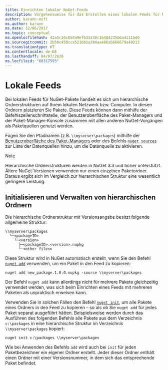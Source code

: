 ```yaml
---
title: Einrichten lokaler NuGet-Feeds
description: Vorgehensweise für das Erstellen eines lokalen Feeds für NuGet-Pakete mithilfe von Ordnern Ihres lokalen Netzwerks
author: karann-msft
ms.author: karann
ms.date: 12/06/2017
ms.topic: conceptual
ms.openlocfilehash: 42a5c30c058a9efb35338c1b484235b6ad111bd0
ms.sourcegitcommit: 2b50c450cca521681a384aa466ab666679a40213
ms.translationtype: HT
ms.contentlocale: de-DE
ms.lasthandoff: 04/07/2020
ms.locfileid: "68317593"
---
```

# <a name="local-feeds"></a>Lokale Feeds

Bei lokalen Feeds für NuGet-Pakete handelt es sich um hierarchische Ordnerstrukturen auf Ihrem lokalen Netzwerk bzw. Computer. In diesen Ordnern platzieren Sie Pakete. Diese Feeds können dann mithilfe der Befehlszeilenschnittstelle, der Benutzeroberfläche des Paket-Managers und der Paket-Manager-Konsole zusammen mit allen anderen NuGet-Vorgängen als Paketquellen genutzt werden.

Fügen Sie den Pfadnamen (z.B. `\\myserver\packages`) mithilfe der [Benutzeroberfläche des Paket-Managers](../consume-packages/install-use-packages-visual-studio.md#package-sources) oder des Befehls [`nuget sources`](../reference/cli-reference/cli-ref-sources.md) zur Liste der Datenquellen hinzu, um die Datenquelle zu aktivieren.

> [!Note]
> Hierarchische Ordnerstrukturen werden in NuGet 3.3 und höher unterstützt. Ältere NuGet-Versionen verwenden nur einen einzelnen Paketordner. Daraus ergibt sich im Vergleich zur hierarchischen Struktur eine wesentlich geringere Leistung.

## <a name="initializing-and-maintaining-hierarchical-folders"></a>Initialisieren und Verwalten von hierarchischen Ordnern

Die hierarchische Ordnerstruktur mit Versionsangabe besitzt folgende allgemeine Struktur:

    \\myserver\packages
      └─<packageID>
        └─<version>
          ├─<packageID>.<version>.nupkg
          └─<other files>

Diese Struktur wird in NuGet automatisch erstellt, wenn Sie den Befehl [`nuget add`](../reference/cli-reference/cli-ref-add.md) verwenden, um ein Paket in den Feed zu kopieren:

```cli
nuget add new_package.1.0.0.nupkg -source \\myserver\packages
```

Der Befehl `nuget add` kann allerdings nicht für mehrere Pakete gleichzeitig verwendet werden, was sich beim Einrichten eines Feeds mit mehreren Paketen als unpraktisch erweisen kann.

Verwenden Sie in solchen Fällen den Befehl [`nuget init`](../reference/cli-reference/cli-ref-init.md), um alle Pakete eines Ordners in den Feed zu kopieren – so als ob Sie `nuget add` für jedes Paket separat ausgeführt hätten. Beispielsweise werden durch das Ausführen des folgenden Befehls alle Pakete aus dem Verzeichnis `c:\packages` in eine hierarchische Struktur im Verzeichnis `\\myserver\packages` kopiert:

```cli
nuget init c:\packages \\myserver\packages
```

Wie bei Anwenden des Befehls `add` wird auch bei `init` für jeden Paketbezeichner ein eigener Ordner erstellt. Jeder dieser Ordner enthält einen Ordner mit einer Versionsnummer, in dem sich das entsprechende Paket befindet.
